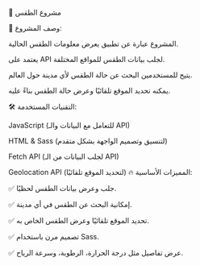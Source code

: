 📌 مشروع الطقس

📜 وصف المشروع:


المشروع عبارة عن تطبيق يعرض معلومات الطقس الحالية.

يعتمد على API لجلب بيانات الطقس للمواقع المختلفة.

يتيح للمستخدمين البحث عن حالة الطقس لأي مدينة حول العالم.

يمكنه تحديد الموقع تلقائيًا وعرض حالة الطقس بناءً عليه.

🛠️ التقنيات المستخدمة:


JavaScript (للتعامل مع البيانات والـ API)

HTML & Sass (لتنسيق وتصميم الواجهة بشكل متقدم)

Fetch API (لجلب البيانات من الـ API)

Geolocation API (لتحديد الموقع تلقائيًا)
🔥 المميزات الأساسية:

✅ جلب وعرض بيانات الطقس لحظيًا.

✅ إمكانية البحث عن الطقس في أي مدينة.

✅ تحديد الموقع تلقائيًا وعرض الطقس الخاص به.

✅ تصميم مرن باستخدام Sass.

✅ عرض تفاصيل مثل درجة الحرارة، الرطوبة، وسرعة الرياح.

